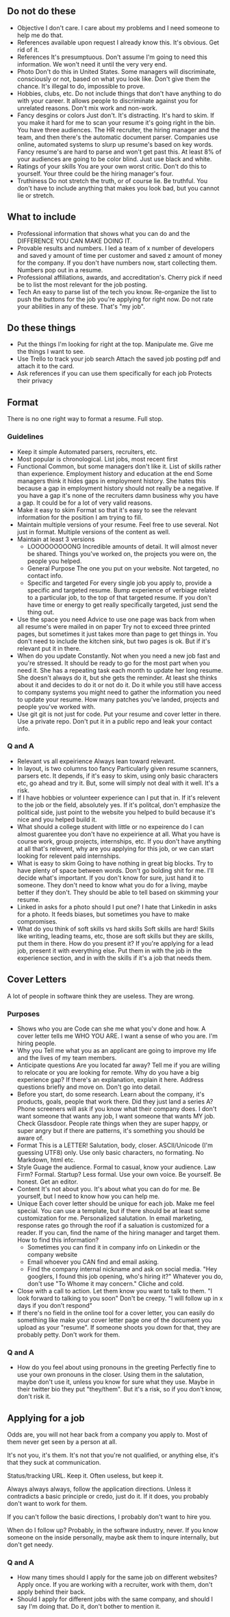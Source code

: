 ## Do not do these

- Objective
  I don't care. I care about my problems and I need someone to help me do
  that.
- References available upon request
  I already know this. It's obvious. Get rid of it.
- References
  It's presumptuous. Don't assume I'm going to need this information. We won't
  need it until the very very end.
- Photo
  Don't do this in United States. Some managers will discriminate, consciously
  or not, based on what you look like. Don't give them the chance. It's
  illegal to do, impossible to prove.
- Hobbies, clubs, etc.
  Do not include things that don't have anything to do with your career. It
  allows people to discriminate against you for unrelated reasons. Don't mix
  work and non-work.
- Fancy desgins or colors
  Just don't. It's distracting. It's hard to skim. If you make it hard for me
  to scan your resume it's going right in the bin.
  You have three audiences. The HR recruiter, the hiring manager and the team,
  and then there's the automatic document parser. Companies use online, automated
  systems to slurp up resume's based on key words. Fancy resume's are hard to
  parse and won't get past this.
  At least 8% of your audiences are going to be color blind. Just use black and
  white.
- Ratings of your skills
  You are your own worst critic. Don't do this to yourself. Your three could be
  the hiring manager's four.
- Truthiness
  Do not stretch the truth, or of course lie. Be truthful. You don't have to
  include anything that makes you look bad, but you cannot lie or stretch.

## What to include

- Professional information that shows what you can do and the DIFFERENCE YOU CAN
MAKE DOING IT.
- Provable results and numbers.
  I led a team of x number of developers and saved y amount of time per customer
  and saved z amount of money for the company.
  If you don't have numbers now, start collecting them.
  Numbers pop out in a resume.
- Professional affiliations, awards, and accreditation's.
  Cherry pick if need be to list the most relevant for the job posting.
- Tech
  An easy to parse list of the tech you know. Re-organize the list to push
  the buttons for the job you're applying for right now. Do not rate your
  abilities in any of these. That's "my job".

## Do these things

- Put the things I'm looking for right at the top.
  Manipulate me. Give me the things I want to see.
- Use Trello to track your job search
  Attach the saved job posting pdf and attach it to the card.
- Ask references if you can use them specifically for each job
  Protects their privacy

## Format

There is no one right way to format a resume. Full stop.

### Guidelines

- Keep it simple
  Automated parsers, recruiters, etc.
- Most popular is chronological.
  List jobs, most recent first
- Functional
  Common, but some managers don't like it.
  List of skills rather than experience.
  Employment history and education at the end
  Some managers think it hides gaps in employment history. She hates this because
  a gap in employment history should not really be a negative. If you have a gap
  it's none of the recruiters damn business why you have a gap. It could be for
  a lot of very valid reasons.
- Make it easy to skim
  Format so that it's easy to see the relevant information for the position I
  am trying to fill.
- Maintain multiple versions of your resume.
  Feel free to use several. Not just in format. Multiple versions of the content
  as well.
- Maintain at least 3 versions
  - LOOOOOOOOONG
    Incredible amounts of detail. It will almost never be shared.
    Things you've worked on, the projects you were on, the people you helped.
  - General Purpose
    The one you put on your website. Not targeted, no contact info.
  - Specific and targeted
    For every single job you apply to, provide a specific and targeted resume.
    Bump experience of verbiage related to a particular job, to the top of that
    targeted resume.
    If you don't have time or energy to get really specifically targeted, just
    send the thing out.
- Use the space you need
  Advice to use one page was back from when all resume's were mailed in on paper
  Try not to exceed three printed pages, but sometimes it just takes more than
  page to get things in.
  You don't need to include the kitchen sink, but two pages is ok. But if it's
  relevant put it in there.
- When do you update
  Constantly. Not when you need a new job fast and you're stressed. It should
  be ready to go for the most part when you need it. She has a repeating task
  each month to update her long resume. She doesn't always do it, but she gets
  the reminder. At least she thinks about it and decides to do it or not do it.
  Do it while you still have access to company systems you might need to gather
  the information you need to update your resume. How many patches you've landed,
  projects and people you've worked with.
- Use git
  git is not just for code. Put your resume and cover letter in there.
  Use a private repo. Don't put it in a public repo and leak your contact info.

### Q and A

- Relevant vs all expeirience
  Always lean toward relevant.
- In layout, is two columns too fancy
  Particularly given resume scanners, parsers etc.
  It depends, if it's easy to skim, using only basic characters etc, go ahead
  and try it. But, some will simply not deal with it well. It's a risk.
- If I have hobbies or volunteer experience can I put that in.
  If it's relevent to the job or the field, absolutely yes.
  If it's politcal, don't emphasize the political side, just point to the website
  you helped to build because it's nice and you helped build it.
- What should a college student with little or no expeirence do
  I can almost guarentee you don't have no expeirience at all. What you have is
  course work, group projects, internships, etc. If you don't have anything at
  all that's relevent, why are you applying for this job, or we can start looking
  for relevent paid internships.
- What is easy to skim
  Going to have nothing in great big blocks. Try to have plenty of space between
  words. Don't go bolding shit for me. I'll decide what's important. If you don't
  know for sure, just hand it to someone. They don't need to know what you do for
  a living, maybe better if they don't. They should be able to tell based on
  skimming your resume.
- Linked in asks for a photo should I put one?
  I hate that Linkedin in asks for a photo. It feeds biases, but sometimes you
  have to make compromises.
- What do you think of soft skills vs hard skills
  Soft skills are hard! Skills like writing, leading teams, etc, those are soft
  skills but they are skills, put them in there. How do you present it?
  If you're applying for a lead job, present it with everything else. Put them
  in with the job in the experience section, and in with the skills if it's a job
  that needs them.

## Cover Letters

A lot of people in software think they are useless. They are wrong.

### Purposes

- Shows who you are
  Code can she me what you'v done and how.
  A cover letter tells me WHO YOU ARE. I want a sense of who you are. I'm hiring
  people.
- Why you
  Tell me what you as an applicant are going to improve my life and the lives
  of my team members.
- Anticipate questions
  Are you located far away? Tell me if you are willing to relocate or you are
  looking for remote. Why do you have a big experience gap? If there's an
  explanation, explain it here. Address questions briefly and move on. Don't go
  into detail.
- Before you start, do some research.
  Learn about the company, it's products, goals, people that work there. Did they
  just land a series A?
  Phone screeners will ask if you know what their company does.
  I don't want someone that wants any job, I want someone that wants MY job.
  Check Glassdoor. People rate things when they are super happy, or super angry
  but if there are patterns, it's something you should be aware of.
- Format
  This is a LETTER! Salutation, body, closer.
  ASCII/Unicode (I'm guessing UTF8) only. Use only basic characters, no
  formating. No Markdown, html etc.
- Style
  Guage the audience. Formal to casual, know your audience. Law Firm? Formal.
  Startup? Less formal.
  Use your own voice. Be yourself. Be honest.
  Get an editor.
- Content
  It's not about you. It's about what you can do for me. Be yourself, but I need
  to know how you can help me.
- Unique
  Each cover letter should be unique for each job. Make me feel special. You
  can use a template, but if there should be at least some customization for me.
  Personalized salutation. In email marketing, response rates go through the
  roof if a saluation is customized for a reader.
  If you can, find the name of the hiring manager and target them.
  How to find this information?
    - Sometimes you can find it in company info on Linkedin or the company website
    - Email whoever you CAN find and email asking.
    - Find the company internal nickname and ask on social media. "Hey googlers,
      I found this job opening, who's hiring it?"
  Whatever you do, don't use "To Whome it may concern." Cliche and cold.
- Close with a call to action.
  Let them know you want to talk to them. "I look forward to talking to you soon"
  Don't be creepy. "I will follow up in x days if you don't respond"
- If there's no field in the online tool for a cover letter, you can easily do
  something like make your cover letter page one of the document you upload as
  your "resume". If someone shoots you down for that, they are probably petty.
  Don't work for them.

### Q and A

- How do you feel about using pronouns in the greeting
  Perfectly fine to use your own pronouns in the closer. Using them in the
  salutation, maybe don't use it, unless you know for sure what they use. Maybe
  in their twitter bio they put "they/them". But it's a risk, so if you don't
  know, don't risk it.

## Applying for a job

Odds are, you will not hear back from a company you apply to. Most of them never
get seen by a person at all.

It's not you, it's them. It's not that you're not qualified, or anything else,
it's that they suck at communication.

Status/tracking URL. Keep it. Often useless, but keep it.

Always always always, follow the application directions. Unless it contradicts
a basic principle or credo, just do it. If it does, you probably don't want
to work for them.

If you can't follow the basic directions, I probably don't want to hire you.

When do I follow up? Probably, in the software industry, never. If you know someone
on the inside personally, maybe ask them to inqure internally, but don't get needy.

### Q and A

- How many times should I apply for the same job on different websites?
  Apply once. If you are working with a recruiter, work with them, don't apply
  behind their back.
- Should I apply for different jobs with the same company, and should I say
  I'm doing that.
  Do it, don't bother to mention it.
